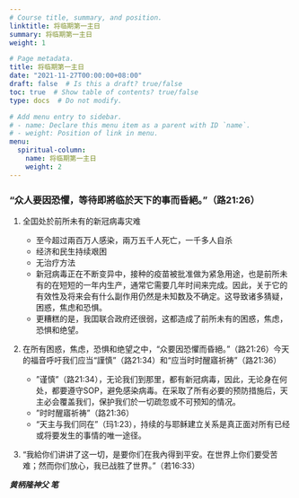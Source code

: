 ```yaml
---
# Course title, summary, and position.
linktitle: 将临期第一主日
summary: 将临期第一主日
weight: 1

# Page metadata.
title: 将临期第一主日
date: "2021-11-27T00:00:00+08:00"
draft: false  # Is this a draft? true/false
toc: true  # Show table of contents? true/false
type: docs  # Do not modify.

# Add menu entry to sidebar.
# - name: Declare this menu item as a parent with ID `name`.
# - weight: Position of link in menu.
menu:
  spiritual-column:
    name: 将临期第一主日
    weight: 2
---
```


### “众人要因恐懼，等待即將临於天下的事而昏絕。”（路21:26）
1. 全囯处於前所未有的新冠病毒灾难
   - 至今超过兩百万人感染，兩万五千人死亡，一千多人自杀
   - 经济和民生持续艰困
   - 无治疗方法
   - 新冠病毒正在不断变异中，接种的疫苗被批准做为紧急用途，也是前所未有的在短短的一年内生产，通常它需要几年时间来完成。因此，关于它的有效性及将来会有什么副作用仍然是未知数及不确定。这导致诸多猜疑，困惑，焦虑和恐惧。
   - 更糟糕的是，我囯联合政府还很弱，这都造成了前所未有的困惑，焦虑，恐惧和绝望。

2. 在所有困惑，焦虑，恐惧和绝望之中，“众要因恐懼而昏絕。”（路21:26）今天的福音呼吁我们应当“謹慎”（路21:34）和“应当时时醒寤祈祷”（路21:36）
   - ”谨慎”（路21:34），无论我们到那里，都有新冠病毒，因此，无论身在何处，都要遵守SOP，避免感染病毒。在采取了所有必要的预防措施后，天主必会覆盖我们，保护我们於一切疏忽或不可预知的情况。
   - ”时时醒寤祈祷”（路21:36）
   - “天主与我们同在”（玛1:23），持续的与耶稣建立关系是真正面对所有已经或将要发生的事情的唯一途径。

3. “我給你们讲讲了这一切，是要你们在我內得到平安。在世界上你们要受苦难；然而你们放心，我已战胜了世界。”（若16:33）

___黄柄隆神父 笔___
